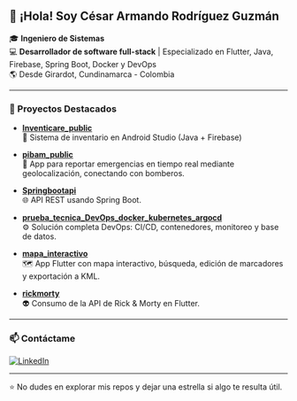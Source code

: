 ## 👋 ¡Hola! Soy César Armando Rodríguez Guzmán

🎓 **Ingeniero de Sistemas**  
💻 **Desarrollador de software full-stack** | Especializado en Flutter, Java, Firebase, Spring Boot, Docker y DevOps  
🌎 Desde Girardot, Cundinamarca - Colombia

---

### 🚀 Proyectos Destacados

- **[Inventicare_public](https://github.com/orangearmandi/Inventicare_public)**  
  📱 Sistema de inventario en Android Studio (Java + Firebase)

- **[pibam_public](https://github.com/orangearmandi/pibam_public)**  
  🚨 App para reportar emergencias en tiempo real mediante geolocalización, conectando con bomberos.

- **[Springbootapi](https://github.com/orangearmandi/Springbootapi)**  
  🌐 API REST usando Spring Boot.

- **[prueba_tecnica_DevOps_docker_kubernetes_argocd](https://github.com/orangearmandi/prueba_tecnica_DevOps_docker_kubernetes_argocd)**  
  ⚙️ Solución completa DevOps: CI/CD, contenedores, monitoreo y base de datos.

- **[mapa_interactivo](https://github.com/orangearmandi/mapa_interactivo)**  
  🗺️ App Flutter con mapa interactivo, búsqueda, edición de marcadores y exportación a KML.

- **[rickmorty](https://github.com/orangearmandi/rickmorty)**  
  👽 Consumo de la API de Rick & Morty en Flutter.

---

### 📫 Contáctame

[![LinkedIn](https://img.shields.io/badge/LinkedIn-blue?style=flat&logo=linkedin&logoColor=white)](https://www.linkedin.com/in/cesar-armando-rodriguez-guzman-15615810b/)

---

⭐ No dudes en explorar mis repos y dejar una estrella si algo te resulta útil.
